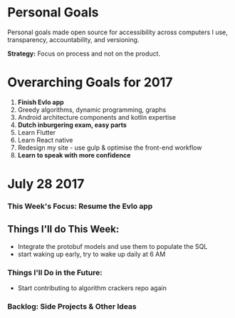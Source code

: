 # Personal Goals

Personal goals made open source for accessibility across computers I use, transparency, accountability, and versioning.

**Strategy:** Focus on process and not on the product.

# Overarching Goals for 2017

1. **Finish Evlo app**
2. Greedy algorithms, dynamic programming, graphs
3. Android architecture components and kotlin expertise
4. **Dutch inburgering exam, easy parts**
5. Learn Flutter
6. Learn React native
7. Redesign my site - use gulp & optimise the front-end workflow
8. **Learn to speak with more confidence**

# July 28 2017

### This Week's Focus: Resume the Evlo app

## Things I'll do This Week:

- Integrate the protobuf models and use them to populate the SQL
- start waking up early, try to wake up daily at 6 AM

### Things I'll Do in the Future:

- Start contributing to algorithm crackers repo again

### Backlog: Side Projects & Other Ideas
